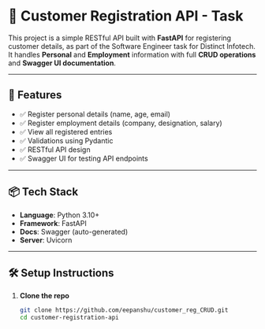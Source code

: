 # 🧾 Customer Registration API - Task

This project is a simple RESTful API built with **FastAPI** for registering customer details, as part of the Software Engineer task for Distinct Infotech. It handles **Personal** and **Employment** information with full **CRUD operations** and **Swagger UI documentation**.

---

## 🚀 Features

- ✅ Register personal details (name, age, email)
- ✅ Register employment details (company, designation, salary)
- ✅ View all registered entries
- ✅ Validations using Pydantic
- ✅ RESTful API design
- ✅ Swagger UI for testing API endpoints

---

## 📦 Tech Stack

- **Language**: Python 3.10+
- **Framework**: FastAPI
- **Docs**: Swagger (auto-generated)
- **Server**: Uvicorn

---

## 🛠️ Setup Instructions

1. **Clone the repo**
   ```bash
   git clone https://github.com/eepanshu/customer_reg_CRUD.git
   cd customer-registration-api
